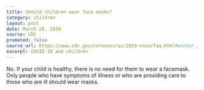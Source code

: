 ```yaml
---
title: Should children wear face masks?
category: children
layout: post
date: March 20, 2020
source: CDC
promoted: false
source_url: https://www.cdc.gov/coronavirus/2019-ncov/faq.html#anchor_1584387482747
excerpt: COVID-19 and children
---
```


No. If your child is healthy, there is no need for them to wear a facemask. Only people who have symptoms of illness or who are providing care to those who are ill should wear masks.